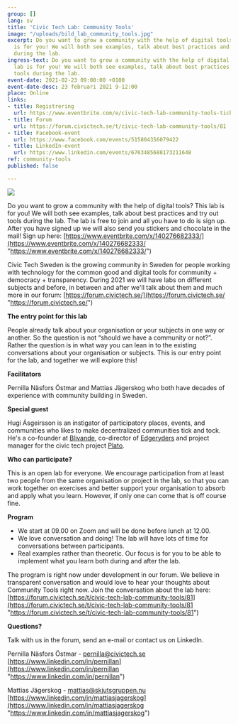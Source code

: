 ```yaml
---
group: []
lang: sv
title: 'Civic Tech Lab: Community Tools'
image: "/uploads/bild_lab_community_tools.jpg"
excerpt: Do you want to grow a community with the help of digital tools? This lab
  is for you! We will both see examples, talk about best practices and try out tools
  during the lab.
ingress-text: Do you want to grow a community with the help of digital tools? This
  lab is for you! We will both see examples, talk about best practices and try out
  tools during the lab.
event-date: 2021-02-23 09:00:00 +0100
event-date-desc: 23 februari 2021 9-12:00
place: Online
links:
- title: Registrering
  url: https://www.eventbrite.com/e/civic-tech-lab-community-tools-tickets-140276682333
- title: Forum
  url: https://forum.civictech.se/t/civic-tech-lab-community-tools/81
- title: Facebook-event
  url: https://www.facebook.com/events/515804356079422
- title: LinkedIn-event
  url: https://www.linkedin.com/events/6763485688173211648
ref: community-tools
published: false

---
```

![](/uploads/bild_lab_community_tools.jpg)

Do you want to grow a community with the help of digital tools? This lab is for you! We will both see examples, talk about best practices and try out tools during the lab. The lab is free to join and all you have to do is sign up. After you have signed up we will also send you stickers and chocolate in the mail! Sign up here: [https://www.eventbrite.com/x/140276682333/](https://www.eventbrite.com/x/140276682333/ "https://www.eventbrite.com/x/140276682333/")

Civic Tech Sweden is the growing community in Sweden for people working with technology for the common good and digital tools for community + democracy + transparency. During 2021 we will have labs on different subjects and before, in between and after we'll talk about them and much more in our forum: [https://forum.civictech.se/](https://forum.civictech.se/ "https://forum.civictech.se/")

**The entry point for this lab**

People already talk about your organisation or your subjects in one way or another. So the question is not “should we have a community or not?”. Rather the question is in what way you can lean in to the existing conversations about your organisation or subjects. This is our entry point for the lab, and together we will explore this!

**Facilitators**

Pernilla Näsfors Östmar and Mattias Jägerskog who both have decades of experience with community building in Sweden.

**Special guest**

Hugi Ásgeirsson is an instigator of participatory places, events, and communities who likes to make decentralized communities tick and tock. He's a co-founder at [Blivande](https://forum.blivande.com/t/civic-tech-lab-community-tools-23-february-2021-9-12-am-cet/1936), co-director of [Edgeryders](https://edgeryders.eu/t/civic-tech-lab-community-tools-23-february-2021-9-12-am-cet/15360) and project manager for the civic tech project [Plato](https://www.platoproject.org/).

**Who can participate?**

This is an open lab for everyone. We encourage participation from at least two people from the same organisation or project in the lab, so that you can work together on exercises and better support your organisation to absorb and apply what you learn. However, if only one can come that is off course fine.

**Program**

* We start at 09.00 on Zoom and will be done before lunch at 12.00.
* We love conversation and doing! The lab will have lots of time for conversations between participants.
* Real examples rather than theoretic. Our focus is for you to be able to implement what you learn both during and after the lab.

The program is right now under development in our forum. We believe in transparent conversation and would love to hear your thoughts about Community Tools right now. Join the conversation about the lab here: [https://forum.civictech.se/t/civic-tech-lab-community-tools/81](https://forum.civictech.se/t/civic-tech-lab-community-tools/81 "https://forum.civictech.se/t/civic-tech-lab-community-tools/81")

**Questions?**

Talk with us in the forum, send an e-mail or contact us on LinkedIn.

Pernilla Näsfors Östmar - pernilla@civictech.se  
[https://www.linkedin.com/in/pernillan](https://www.linkedin.com/in/pernillan "https://www.linkedin.com/in/pernillan")

Mattias Jägerskog - mattias@skjutsgruppen.nu  
[https://www.linkedin.com/in/mattiasjagerskog](https://www.linkedin.com/in/mattiasjagerskog "https://www.linkedin.com/in/mattiasjagerskog")